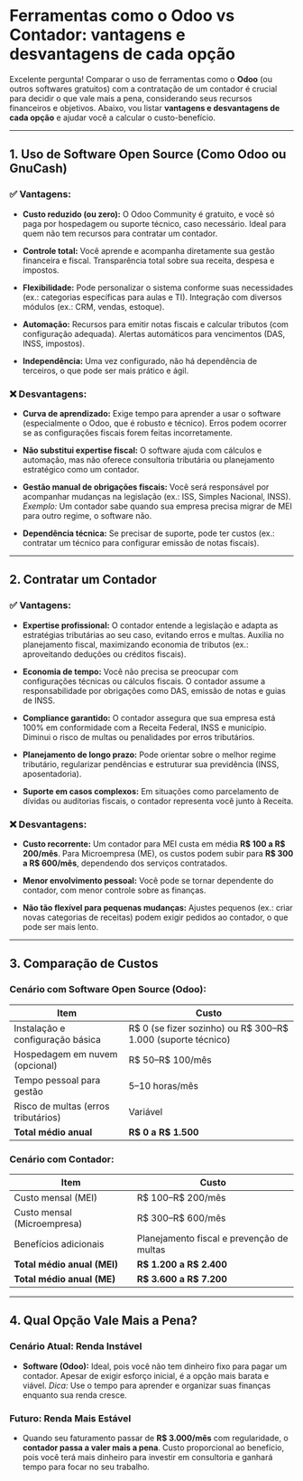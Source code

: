 # Ferramentas como o Odoo vs Contador: vantagens e desvantagens de cada opção

Excelente pergunta! Comparar o uso de ferramentas como o **Odoo** (ou outros softwares gratuitos) com a contratação de um contador é crucial para decidir o que vale mais a pena, considerando seus recursos financeiros e objetivos. Abaixo, vou listar **vantagens e desvantagens de cada opção** e ajudar você a calcular o custo-benefício.

---

## 1. Uso de Software Open Source (Como Odoo ou GnuCash)

### ✅ **Vantagens:**

- **Custo reduzido (ou zero):**
  O Odoo Community é gratuito, e você só paga por hospedagem ou suporte técnico, caso necessário.
  Ideal para quem não tem recursos para contratar um contador.

- **Controle total:**
  Você aprende e acompanha diretamente sua gestão financeira e fiscal.
  Transparência total sobre sua receita, despesa e impostos.

- **Flexibilidade:**
  Pode personalizar o sistema conforme suas necessidades (ex.: categorias específicas para aulas e TI).
  Integração com diversos módulos (ex.: CRM, vendas, estoque).

- **Automação:**
  Recursos para emitir notas fiscais e calcular tributos (com configuração adequada).
  Alertas automáticos para vencimentos (DAS, INSS, impostos).

- **Independência:**
  Uma vez configurado, não há dependência de terceiros, o que pode ser mais prático e ágil.

### ❌ **Desvantagens:**

- **Curva de aprendizado:**
  Exige tempo para aprender a usar o software (especialmente o Odoo, que é robusto e técnico).
  Erros podem ocorrer se as configurações fiscais forem feitas incorretamente.

- **Não substitui expertise fiscal:**
  O software ajuda com cálculos e automação, mas não oferece consultoria tributária ou planejamento estratégico como um contador.

- **Gestão manual de obrigações fiscais:**
  Você será responsável por acompanhar mudanças na legislação (ex.: ISS, Simples Nacional, INSS).
  _Exemplo:_ Um contador sabe quando sua empresa precisa migrar de MEI para outro regime, o software não.

- **Dependência técnica:**
  Se precisar de suporte, pode ter custos (ex.: contratar um técnico para configurar emissão de notas fiscais).

---

## 2. Contratar um Contador

### ✅ **Vantagens:**

- **Expertise profissional:**
  O contador entende a legislação e adapta as estratégias tributárias ao seu caso, evitando erros e multas.
  Auxilia no planejamento fiscal, maximizando economia de tributos (ex.: aproveitando deduções ou créditos fiscais).

- **Economia de tempo:**
  Você não precisa se preocupar com configurações técnicas ou cálculos fiscais.
  O contador assume a responsabilidade por obrigações como DAS, emissão de notas e guias de INSS.

- **Compliance garantido:**
  O contador assegura que sua empresa está 100% em conformidade com a Receita Federal, INSS e município.
  Diminui o risco de multas ou penalidades por erros tributários.

- **Planejamento de longo prazo:**
  Pode orientar sobre o melhor regime tributário, regularizar pendências e estruturar sua previdência (INSS, aposentadoria).

- **Suporte em casos complexos:**
  Em situações como parcelamento de dívidas ou auditorias fiscais, o contador representa você junto à Receita.

### ❌ **Desvantagens:**

- **Custo recorrente:**
  Um contador para MEI custa em média **R$ 100 a R$ 200/mês**.
  Para Microempresa (ME), os custos podem subir para **R$ 300 a R$ 600/mês**, dependendo dos serviços contratados.

- **Menor envolvimento pessoal:**
  Você pode se tornar dependente do contador, com menor controle sobre as finanças.

- **Não tão flexível para pequenas mudanças:**
  Ajustes pequenos (ex.: criar novas categorias de receitas) podem exigir pedidos ao contador, o que pode ser mais lento.

---

## 3. Comparação de Custos

### **Cenário com Software Open Source (Odoo):**

| Item                                | Custo                                                        |
| ----------------------------------- | ------------------------------------------------------------ |
| Instalação e configuração básica    | R$ 0 (se fizer sozinho) ou R$ 300–R$ 1.000 (suporte técnico) |
| Hospedagem em nuvem (opcional)      | R$ 50–R$ 100/mês                                             |
| Tempo pessoal para gestão           | 5–10 horas/mês                                               |
| Risco de multas (erros tributários) | Variável                                                     |
| **Total médio anual**               | **R$ 0 a R$ 1.500**                                          |

### **Cenário com Contador:**

| Item                        | Custo                                     |
| --------------------------- | ----------------------------------------- |
| Custo mensal (MEI)          | R$ 100–R$ 200/mês                         |
| Custo mensal (Microempresa) | R$ 300–R$ 600/mês                         |
| Benefícios adicionais       | Planejamento fiscal e prevenção de multas |
| **Total médio anual (MEI)** | **R$ 1.200 a R$ 2.400**                   |
| **Total médio anual (ME)**  | **R$ 3.600 a R$ 7.200**                   |

---

## 4. Qual Opção Vale Mais a Pena?

### **Cenário Atual: Renda Instável**

- **Software (Odoo):** Ideal, pois você não tem dinheiro fixo para pagar um contador. Apesar de exigir esforço inicial, é a opção mais barata e viável.
  _Dica:_ Use o tempo para aprender e organizar suas finanças enquanto sua renda cresce.

### **Futuro: Renda Mais Estável**

- Quando seu faturamento passar de **R$ 3.000/mês** com regularidade, o **contador passa a valer mais a pena**.
  Custo proporcional ao benefício, pois você terá mais dinheiro para investir em consultoria e ganhará tempo para focar no seu trabalho.
